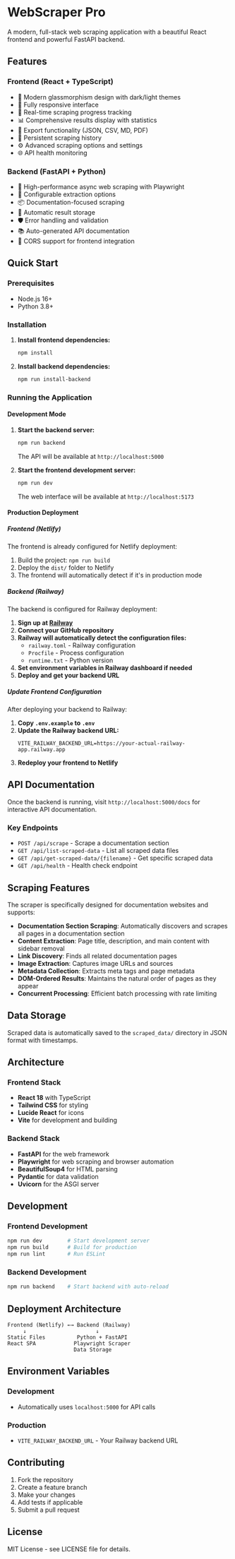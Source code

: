 # WebScraper Pro

A modern, full-stack web scraping application with a beautiful React frontend and powerful FastAPI backend.

## Features

### Frontend (React + TypeScript)
- 🎨 Modern glassmorphism design with dark/light themes
- 📱 Fully responsive interface
- 🔄 Real-time scraping progress tracking
- 📊 Comprehensive results display with statistics
- 💾 Export functionality (JSON, CSV, MD, PDF)
- 📝 Persistent scraping history
- ⚙️ Advanced scraping options and settings
- 🌐 API health monitoring

### Backend (FastAPI + Python)
- 🚀 High-performance async web scraping with Playwright
- 🔧 Configurable extraction options
- 📦 Documentation-focused scraping
- 💾 Automatic result storage
- 🛡️ Error handling and validation
- 📚 Auto-generated API documentation
- 🔄 CORS support for frontend integration

## Quick Start

### Prerequisites
- Node.js 16+ 
- Python 3.8+

### Installation

1. **Install frontend dependencies:**
   ```bash
   npm install
   ```

2. **Install backend dependencies:**
   ```bash
   npm run install-backend
   ```

### Running the Application

#### Development Mode

1. **Start the backend server:**
   ```bash
   npm run backend
   ```
   The API will be available at `http://localhost:5000`

2. **Start the frontend development server:**
   ```bash
   npm run dev
   ```
   The web interface will be available at `http://localhost:5173`

#### Production Deployment

##### Frontend (Netlify)
The frontend is already configured for Netlify deployment:

1. Build the project: `npm run build`
2. Deploy the `dist/` folder to Netlify
3. The frontend will automatically detect if it's in production mode

##### Backend (Railway)
The backend is configured for Railway deployment:

1. **Sign up at [Railway](https://railway.app)**
2. **Connect your GitHub repository**
3. **Railway will automatically detect the configuration files:**
   - `railway.toml` - Railway configuration
   - `Procfile` - Process configuration
   - `runtime.txt` - Python version
4. **Set environment variables in Railway dashboard if needed**
5. **Deploy and get your backend URL**

##### Update Frontend Configuration
After deploying your backend to Railway:

1. **Copy `.env.example` to `.env`**
2. **Update the Railway backend URL:**
   ```env
   VITE_RAILWAY_BACKEND_URL=https://your-actual-railway-app.railway.app
   ```
3. **Redeploy your frontend to Netlify**

## API Documentation

Once the backend is running, visit `http://localhost:5000/docs` for interactive API documentation.

### Key Endpoints

- `POST /api/scrape` - Scrape a documentation section
- `GET /api/list-scraped-data` - List all scraped data files
- `GET /api/get-scraped-data/{filename}` - Get specific scraped data
- `GET /api/health` - Health check endpoint

## Scraping Features

The scraper is specifically designed for documentation websites and supports:

- **Documentation Section Scraping**: Automatically discovers and scrapes all pages in a documentation section
- **Content Extraction**: Page title, description, and main content with sidebar removal
- **Link Discovery**: Finds all related documentation pages
- **Image Extraction**: Captures image URLs and sources
- **Metadata Collection**: Extracts meta tags and page metadata
- **DOM-Ordered Results**: Maintains the natural order of pages as they appear
- **Concurrent Processing**: Efficient batch processing with rate limiting

## Data Storage

Scraped data is automatically saved to the `scraped_data/` directory in JSON format with timestamps.

## Architecture

### Frontend Stack
- **React 18** with TypeScript
- **Tailwind CSS** for styling
- **Lucide React** for icons
- **Vite** for development and building

### Backend Stack
- **FastAPI** for the web framework
- **Playwright** for web scraping and browser automation
- **BeautifulSoup4** for HTML parsing
- **Pydantic** for data validation
- **Uvicorn** for the ASGI server

## Development

### Frontend Development
```bash
npm run dev        # Start development server
npm run build      # Build for production
npm run lint       # Run ESLint
```

### Backend Development
```bash
npm run backend    # Start backend with auto-reload
```

## Deployment Architecture

```
Frontend (Netlify) ←→ Backend (Railway)
     ↓                      ↓
Static Files          Python + FastAPI
React SPA            Playwright Scraper
                     Data Storage
```

## Environment Variables

### Development
- Automatically uses `localhost:5000` for API calls

### Production
- `VITE_RAILWAY_BACKEND_URL` - Your Railway backend URL

## Contributing

1. Fork the repository
2. Create a feature branch
3. Make your changes
4. Add tests if applicable
5. Submit a pull request

## License

MIT License - see LICENSE file for details.